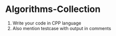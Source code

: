 # Algorithms-Collection

1. Write your code in CPP language 
2. Also mention testcase with output in comments
